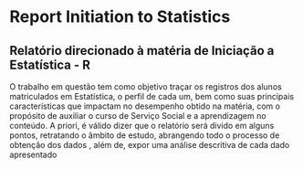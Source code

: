 # Report Initiation to Statistics
## Relatório direcionado à matéria de Iniciação a Estatística - R

O trabalho em questão tem como objetivo traçar os registros dos alunos matriculados em Estatística, o perfil
de cada um, bem como suas principais características que impactam no desempenho obtido na matéria, com
o propósito de auxiliar o curso de Serviço Social e a aprendizagem no conteúdo.
A priori, é válido dizer que o relatório será divido em alguns pontos, retratando o âmbito de estudo, abrangendo
todo o processo de obtenção dos dados , além de, expor uma análise descritiva de cada dado apresentado
